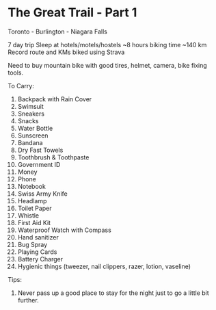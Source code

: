 # The Great Trail - Part 1

Toronto - Burlington - Niagara Falls

7 day trip
Sleep at hotels/motels/hostels
~8 hours biking time
~140 km
Record route and KMs biked using Strava

Need to buy mountain bike with good tires, helmet, camera, bike fixing tools.

To Carry:
1. Backpack with Rain Cover
1. Swimsuit
1. Sneakers
1. Snacks
1. Water Bottle
1. Sunscreen
1. Bandana
1. Dry Fast Towels
1. Toothbrush & Toothpaste
1. Government ID
1. Money
1. Phone
1. Notebook
1. Swiss Army Knife
1. Headlamp
1. Toilet Paper
1. Whistle
1. First Aid Kit
1. Waterproof Watch with Compass
1. Hand sanitizer
1. Bug Spray
1. Playing Cards
1. Battery Charger
1. Hygienic things (tweezer, nail clippers, razer, lotion, vaseline)

Tips:
1. Never pass up a good place to stay for the night just to go a little bit further.